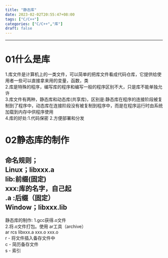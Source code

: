 ```yaml
---
title: "静态库"
date: 2023-02-02T20:55:47+08:00
tags: ["C/C++"]
categories: ["C/C++","库"]
draft: false
---
```


---
# 01什么是库
1.库文件是计算机上的一类文件，可以简单的把库文件看成代码仓库，它提供给使用者一些可以直接拿来用的变量，函数，类  
2.库是特殊的程序，编写库的程序和编写一般的程序区别不大，只是库不能单独允许  
3.库文件有两种，静态库和动态库(共享库)，区别是:静态库在程序的连接阶段被复制到了程序中，动态库在连接阶段没有被复制到程序中，而是在程序运行时由系统加载到内存中供程序使用  
4.库的好处:1.代码保密 2.方便部署和分发  

# 02静态库的制作
命名规则；  
Linux；libxxx.a  
lib:前缀(固定)  
xxx:库的名字，自己起  
.a :后缀（固定）  
Window；libxxx.lib  
---
静态库的制作:
1.gcc获得.o文件  
2.将.o文件打包。使用 ar工具（archive）  
ar rcs libxxx.a xxx.o xxx.o  
r - 将文件插入备存文件中  
c - 简历备存文件  
s - 索引  